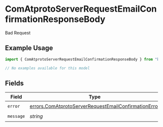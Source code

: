 # ComAtprotoServerRequestEmailConfirmationResponseBody

Bad Request

## Example Usage

```typescript
import { ComAtprotoServerRequestEmailConfirmationResponseBody } from "bluesky/models/errors";

// No examples available for this model
```

## Fields

| Field                                                                                                                        | Type                                                                                                                         | Required                                                                                                                     | Description                                                                                                                  |
| ---------------------------------------------------------------------------------------------------------------------------- | ---------------------------------------------------------------------------------------------------------------------------- | ---------------------------------------------------------------------------------------------------------------------------- | ---------------------------------------------------------------------------------------------------------------------------- |
| `error`                                                                                                                      | [errors.ComAtprotoServerRequestEmailConfirmationError](../../models/errors/comatprotoserverrequestemailconfirmationerror.md) | :heavy_check_mark:                                                                                                           | N/A                                                                                                                          |
| `message`                                                                                                                    | *string*                                                                                                                     | :heavy_check_mark:                                                                                                           | N/A                                                                                                                          |